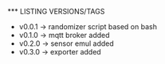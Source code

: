 *** LISTING VERSIONS/TAGS

* v0.0.1 -> randomizer script based on bash
* v0.1.0 -> mqtt broker added
* v0.2.0 -> sensor emul added
* v0.3.0 -> exporter added